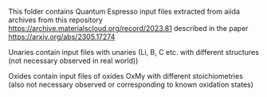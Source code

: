 This folder contains Quantum Espresso input files extracted from aiida archives from this repository https://archive.materialscloud.org/record/2023.81 described in the paper https://arxiv.org/abs/2305.17274 

Unaries contain input files with unaries (Li, B, C etc. with different structures (not necessary observed in real world)) 

Oxides contain input files of oxides OxMy with different stoichiometries (also not necessary observed or corresponding to known oxidation states)
